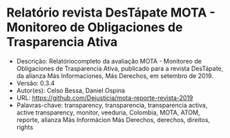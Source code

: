 # Relatório revista DesTápate MOTA - Monitoreo de Obligaciones de Trasparencia Ativa

- Descrição: Relatóriocompleto da avaliação MOTA - Monitoreo de Obligaciones de Trasparencia Ativa, publicado para a revista DesTápate, da alianza Más
        Informaciones, Más Derechos, em setembro de 2019.
- Versão: 0.3.4
- Autor(es): Celso Bessa, Daniel Ospina
- URL: https://github.com/Dejusticia/mota-reporte-revista-2019
- Palavras-chave: transparency, transparencia, transparencia activa, active transparency, monitor, veeduria, Colombia, MOTA, ATOM, reporte, alianza Más Informácion Más Derechos, derechos, direitos, rights
